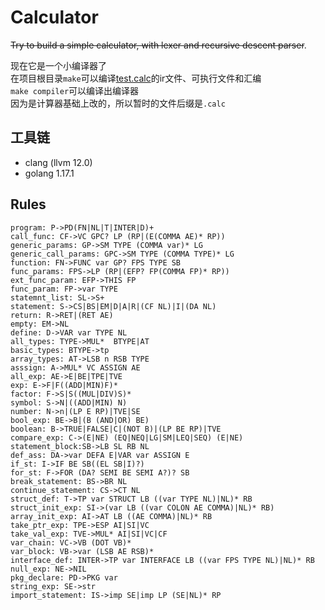 # Calculator
~~Try to build a simple calculator, with lexer and recursive descent parser~~.

现在它是一个小编译器了  
在项目根目录`make`可以编译[test.calc](cmd/test.calc)的ir文件、可执行文件和汇编  
`make compiler`可以编译出编译器  
因为是计算器基础上改的，所以暂时的文件后缀是`.calc`  

## 工具链
- clang (llvm 12.0)
- golang 1.17.1
## Rules
```
program: P->PD(FN|NL|T|INTER|D)+
call_func: CF->VC GPC? LP (RP|(E(COMMA AE)* RP))
generic_params: GP->SM TYPE (COMMA var)* LG
generic_call_params: GPC->SM TYPE (COMMA TYPE)* LG
function: FN->FUNC var GP? FPS TYPE SB
func_params: FPS->LP (RP|(EFP? FP(COMMA FP)* RP))
ext_func_param: EFP->THIS FP
func_param: FP->var TYPE
statemnt_list: SL->S+
statement: S->CS|BS|EM|D|A|R|(CF NL)|I|(DA NL)
return: R->RET|(RET AE)
empty: EM->NL
define: D->VAR var TYPE NL
all_types: TYPE->MUL*  BTYPE|AT
basic_types: BTYPE->tp
array_types: AT->LSB n RSB TYPE
asssign: A->MUL* VC ASSIGN AE
all_exp: AE->E|BE|TPE|TVE
exp: E->F|F((ADD|MIN)F)*
factor: F->S|S((MUL|DIV)S)*
symbol: S->N|((ADD|MIN) N)
number: N->n|(LP E RP)|TVE|SE
bool_exp: BE->B|(B (AND|OR) BE)
boolean: B->TRUE|FALSE|C|(NOT B)|(LP BE RP)|TVE
compare_exp: C->(E|NE) (EQ|NEQ|LG|SM|LEQ|SEQ) (E|NE)
statement_block:SB->LB SL RB NL
def_ass: DA->var DEFA E|VAR var ASSIGN E
if_st: I->IF BE SB((EL SB|I)?)
for_st: F->FOR (DA? SEMI BE SEMI A?)? SB
break_statement: BS->BR NL
continue_statement: CS->CT NL
struct_def: T->TP var STRUCT LB ((var TYPE NL)|NL)* RB
struct_init_exp: SI->(var LB ((var COLON AE COMMA)|NL)* RB)
array_init_exp: AI->AT LB ((AE COMMA)|NL)* RB
take_ptr_exp: TPE->ESP AI|SI|VC
take_val_exp: TVE->MUL* AI|SI|VC|CF
var_chain: VC->VB (DOT VB)*
var_block: VB->var (LSB AE RSB)*
interface_def: INTER->TP var INTERFACE LB ((var FPS TYPE NL)|NL)* RB
null_exp: NE->NIL
pkg_declare: PD->PKG var
string_exp: SE->str
import_statement: IS->imp SE|imp LP (SE|NL)* RP
```
